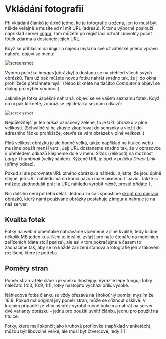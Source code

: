 # Vkládání fotografií

Při vkládání článků je úplně jedno, ke je fotografie uložená, jen to musí být někde veřejně a musíte od ní mít URL (adresu). K tomu výborně poslouží například server [imgur](http://imgur.com), kam můžete po registraci nahrát libovolný počet fotek zdarma a dostanete jejich URL.

Když se přihlásím na imgur a najedu myší na své uživatelské jméno vpravo nahoře, objeví se menu:

![screenshot](http://i.imgur.com/tLPbCee.png)

Vyberu položku *images* (obrázky) a dostanu se na přehled všech svých obrázků. Tam už pak můžete novou fotku nahrát snadno tak, že ji do okna prohlížeče přetáhnete myší. (Nebo klikněte na tlačítko *Computer* a objeví se dialog pro výběr souboru.)

Jakmile je fotka úspěšně nahraná, objeví se ve vašem seznamu fotek. Když na ni pak kliknete, zobrazí se její detail a seznam odkazů:

![screenshot](http://i.imgur.com/z8ciVH4.png)

Nejdůležitější je ten odkaz označený zeleně, to je URL obrázku v plné velikosti. (Schválně si ho zkuste zkopírovat do schránky a vložit do adresního řádku prohlížeče, otevře se vám obrázek v plné velikosti.)

Plná velikost obrázku je ale hodně velká, takže například na titulce webu musíme použít menší verzi. Její URL dostaneme snadno tak, že v obrazovce s přehledem odkazů klepneme dole v menu *Sizes* (velikosti) na možnost *Large Thumbnail* (velký náhled). Kýžené URL je opět v políčku *Direct Link* (přímý odkaz).

Pokud si ale porovnáte URL plného obrázku a náhledu, zjistíte, že jsou úplně stejné, jen URL náhledu má na konci názvu malé písmeno L navíc. Takže si můžete zjednodušit práci a URL náhledu vyrobit ručně, prostě přidáte `l`.

Nic dalšího není potřeba dělat. Jednou za čas spouštíme [skript pro migraci obrázků](https://github.com/zoul/demiurge), který námi používané obrázky postahuje z imgur a nahraje je na náš server.

## Kvalita fotek

Fotky na web momentálně nahráváme víceméně v plné kvalitě, tedy klidně několik MB jeden kus. Není to ideální, zvlášť pro naše čtenáře na mobilních zařízeních (data stojí peníze), ale asi v tom pokračujme a časem to zaonačíme tak, aby se na každé zařízení stahovala fotografie jen v takovém rozlišení, které je potřeba.

## Poměry stran

Poměr stran v těle článku je vcelku lhostejný. Výrazně lépe fungují fotky naležato (4:3, 16:9, 1:1), fotky nastojato vychází příliš vysoké.

Náhledová fotka článku se vždy ořezává na širokoúhlý poměr, myslím že 16:9. Pokud má originál jiný poměr stran, může se oříznout ošklivě. V krajním případě lze vhodný ořez vyrobit ručně bokem a nahrát na server dvě varianty obrázku – jednu pro použití uvnitř článku, jednu pro použití na titulce.

Fotky, které mají skončit jako kruhová profilovka (například v anketách), můžou být libovolně veliké, ale musí být čtvercové, tedy 1:1.
